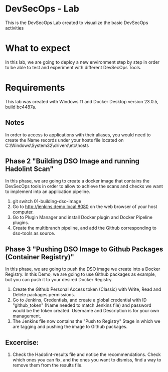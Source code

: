 # DevSecOps - Lab

This is the DevSecOps Lab created to visualize the basic DevSecOps activities

# What to expect

In this lab, we are going to deploy a new environment step by step in order to be able to test and experiment with different DevSecOps Tools.

# Requirements

This lab was created with Windows 11 and Docker Desktop version 23.0.5, build bc4487a.

## Notes

In order to access to applications with their aliases, you would need to create the Name records under your hosts file located on C:\Windows\System32\drivers\etc\hosts

## Phase 2 "Building DSO Image and running Hadolint Scan"

In this phase, we are going to create a docker image that contains the DevSecOps tools in order to allow to achieve the scans and checks we want to implement into an application pipeline.

1. git switch 01-building-dso-image
2. Go to http://jenkins.demo.local:8080 on the web browser of your host computer.
3. Go to Plugin Manager and install Docker plugin and Docker Pipeline plugins.
4. Create the multibranch pipeline, and add the Github corresponding to dso-tools as source.

## Phase 3 "Pushing DSO Image to Github Packages (Container Registry)"

In this phase, we are going to push the DSO image we create into a Docker Registry. In this Demo, we are going to use Github packages as example, but you can push it to your desired Docker Registry.

1. Create the Github Personal Access token (Classic) with Write, Read and Delete packages permissions.
2. Go to Jenkins, Credentials, and create a global credential with ID "github_token" (Name needed to match Jenkins file) and password would be the token created. Username and Description is for your own management.
3. The Jenkins file now contains the "Push to Registry" Stage in which we are tagging and pushing the image to Github packages.

## Excercise:

1. Check the Hadolint-results file and notice the recommendations. Check which ones you can fix, and the ones you want to dismiss, find a way to remove them from the results file.